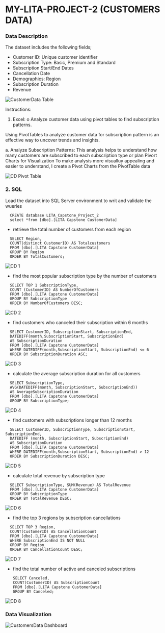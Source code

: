 # MY-LITA-PROJECT-2 (CUSTOMERS DATA)

### Data Description

The dataset includes the following fields;

- Customer ID: Unique customer identifier
- Subscription Type: Basic, Premium and Standard
- Subscription Start/End Dates
- Cancellation Date
- Demographics: Region
- Subscription Duration
- Revenue

![CustomerData Table](https://github.com/user-attachments/assets/a485c480-fa55-4eea-8f78-3c5e548dc3f5)

  
Instructions:
1. Excel:
o Analyze customer data using pivot tables to find subscription patterns.

Using PivotTables to analyze customer data for subscription pattern is an effective way to uncover trends and insights.

a. Analyze Subscription Patterns: This analysis helps to understand how many customers are subscribed to each subscription type or plan
Pivort Charts for Visualization
To make analysis more visualluy appealing and easier to understand, I create a Pivot Charts from the PivotTable data

![CD Pivot Table](https://github.com/user-attachments/assets/f2f656ef-b74e-4302-88a4-b10deacd21f0)

### 2. SQL
Load the dataset into SQL Server environment to writ and validate the wueries
```
  CREATE database LITA_Capstone_Project_2
  select *from [dbo].[LITA Capstone CustomerData]
```

- retrieve the total number of customers from each region
  
``` 
  SELECT Region,
  COUNT(distinct CustomerID) AS Totalcustomers
  FROM [dbo].[LITA Capstone CustomerData]
  GROUP BY Region
  ORDER BY TotalCustomers;
```

![CD 1](https://github.com/user-attachments/assets/64d88fb7-46c6-478b-a40e-2753f966a3d7)


- find the most popular subscription type by the number of customers

```
  SELECT TOP 1 SubscriptionType,
  COUNT (CustomerID) AS NumberOfCustomers
  FROM [dbo].[LITA Capstone CustomerData]
  GROUP BY SubscriptionType
  ORDER BY NumberOfCustomers DESC;
```

![CD 2](https://github.com/user-attachments/assets/82eb1b69-2afe-4e98-bf7a-6f33f85ec168)


- find customers who canceled their subscription within 6 months

```
  SELECT CustomerID, SubscriptionStart, SubscriptionEnd, 
  DATEDIFF(month,SubscriptionStart, SubscriptionEnd)
  AS SubscriptionDuration
  FROM [dbo].[LITA Capstone CustomerData]
  WHERE DATEDIFF(month,SubscriptionStart, SubscriptionEnd) <= 6
  ORDER BY SubscriptionDuration ASC;
```

![CD 3](https://github.com/user-attachments/assets/408e0d4c-436b-4480-ab1a-d287164b87db)


- calculate the average subscription duration for all customers

```
  SELECT SubscriptionType,
  AVG(DATEDIFF(month, SubscriptionStart, SubscriptionEnd))
  AS AverageSubscriptionDuration
  FROM [dbo].[LITA Capstone CustomerData]
  GROUP BY SubscriptionType;
```

![CD 4](https://github.com/user-attachments/assets/5a6b7286-c9a1-481c-95c8-177ae8fc5de2)

		
- find customers with subscriptions longer than 12 months

```
  SELECT CustomerID, SubscriptionType, SubscriptionStart, SubscriptionEnd, 
  DATEDIFF (month, SubscriptionStart, SubscriptionEnd) 
  AS SubscriptionDuration
  FROM [dbo].[LITA Capstone CustomerData]
  WHERE DATEDIFF(month,SubscriptionStart, SubscriptionEnd) > 12
  ORDER BY SubscriptionDuration DESC;
```

![CD 5](https://github.com/user-attachments/assets/1c2c8afa-a5e3-4193-93e8-20cc6881f582)

		
- calculate total revenue by subscription type
```
  SELECT SubscriptionType, SUM(Revenue) AS TotalRevenue
  FROM [dbo].[LITA Capstone CustomerData]
  GROUP BY SubscriptionType 
  ORDER BY TotalRevenue DESC;
```
		
![CD 6](https://github.com/user-attachments/assets/e2b4d0a8-abfa-4711-b1af-ce24588b0b1d)

		
- find the top 3 regions by subscription cancellations

```
  SELECT TOP 3 Region, 
  COUNT(CustomerID) AS CancellationCount
  FROM [dbo].[LITA Capstone CustomerData]
  WHERE SubscriptionEnd IS NOT NULL
  GROUP BY Region	
  ORDER BY CancellationCount DESC;
```

![CD 7](https://github.com/user-attachments/assets/563c1940-c095-43d9-a805-18b2999f0478)

		
- find the total number of active and canceled subscriptions
  ```
  SELECT Canceled, 	
  COUNT(CustomerID) AS SubscriptionCount
  FROM [dbo].[LITA Capstone CustomerData]
  GROUP BY Canceled;
  ```

![CD 8](https://github.com/user-attachments/assets/eaa227d6-75eb-4933-a0ad-cdc5df846c3c)



### Data Visualization

![CustomersData Dashboard](https://github.com/user-attachments/assets/300ebbca-94af-498b-84e8-fbcde6398c6d)
